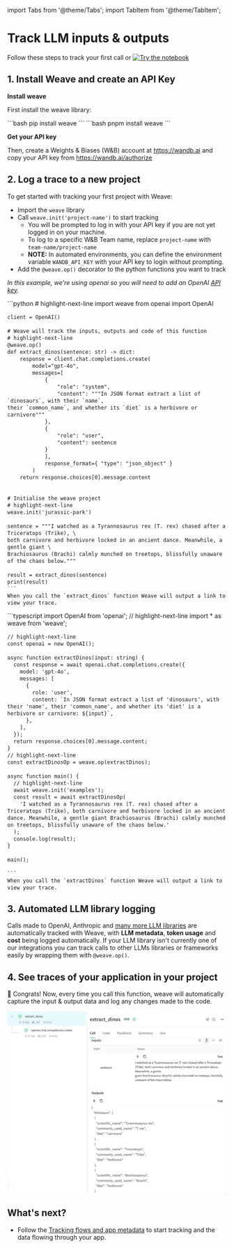 import Tabs from '@theme/Tabs';
import TabItem from '@theme/TabItem';

# Track LLM inputs & outputs

<!-- TODO: Update wandb.me/weave-quickstart to match this new link -->

Follow these steps to track your first call or <a class="vertical-align-colab-button" target="_blank" href="https://weave-docs.wandb.ai/reference/gen_notebooks/intro_notebook/"><img src="https://colab.research.google.com/assets/colab-badge.svg" alt="Try the notebook"/></a>

## 1. Install Weave and create an API Key

**Install weave**

First install the weave library:

<Tabs groupId="programming-language" queryString>
  <TabItem value="python" label="Python" default>
    ```bash
    pip install weave
    ```
  </TabItem>
  <TabItem value="typescript" label="TypeScript">
    ```bash
    pnpm install weave
    ```
  </TabItem>
</Tabs>

**Get your API key**

Then, create a Weights & Biases (W&B) account at https://wandb.ai and copy your API key from https://wandb.ai/authorize

## 2. Log a trace to a new project

To get started with tracking your first project with Weave:

- Import the `weave` library
- Call `weave.init('project-name')` to start tracking
  - You will be prompted to log in with your API key if you are not yet logged in on your machine.
  - To log to a specific W&B Team name, replace `project-name` with `team-name/project-name`
  - **NOTE:** In automated environments, you can define the environment variable `WANDB_API_KEY` with your API key to login without prompting.
- Add the `@weave.op()` decorator to the python functions you want to track

_In this example, we're using openai so you will need to add an OpenAI [API key](https://platform.openai.com/docs/quickstart/step-2-setup-your-api-key)._

<Tabs groupId="programming-language" queryString>
  <TabItem value="python" label="Python" default>
    ```python
    # highlight-next-line
    import weave
    from openai import OpenAI

    client = OpenAI()

    # Weave will track the inputs, outputs and code of this function
    # highlight-next-line
    @weave.op()
    def extract_dinos(sentence: str) -> dict:
        response = client.chat.completions.create(
            model="gpt-4o",
            messages=[
                {
                    "role": "system",
                    "content": """In JSON format extract a list of `dinosaurs`, with their `name`,
    their `common_name`, and whether its `diet` is a herbivore or carnivore"""
                },
                {
                    "role": "user",
                    "content": sentence
                }
                ],
                response_format={ "type": "json_object" }
            )
        return response.choices[0].message.content


    # Initialise the weave project
    # highlight-next-line
    weave.init('jurassic-park')

    sentence = """I watched as a Tyrannosaurus rex (T. rex) chased after a Triceratops (Trike), \
    both carnivore and herbivore locked in an ancient dance. Meanwhile, a gentle giant \
    Brachiosaurus (Brachi) calmly munched on treetops, blissfully unaware of the chaos below."""

    result = extract_dinos(sentence)
    print(result)
    ```
    When you call the `extract_dinos` function Weave will output a link to view your trace.

  </TabItem>
  <TabItem value="typescript" label="TypeScript">
    ```typescript
    import OpenAI from 'openai';
    // highlight-next-line
    import * as weave from 'weave';
    
    // highlight-next-line
    const openai = new OpenAI();
  
    async function extractDinos(input: string) {
      const response = await openai.chat.completions.create({
        model: 'gpt-4o',
        messages: [
          {
            role: 'user',
            content: `In JSON format extract a list of 'dinosaurs', with their 'name', their 'common_name', and whether its 'diet' is a herbivore or carnivore: ${input}`,
          },
        ],
      });
      return response.choices[0].message.content;
    }
    // highlight-next-line
    const extractDinosOp = weave.op(extractDinos);

    async function main() {
      // highlight-next-line
      await weave.init('examples');
      const result = await extractDinosOp(
        'I watched as a Tyrannosaurus rex (T. rex) chased after a Triceratops (Trike), both carnivore and herbivore locked in an ancient dance. Meanwhile, a gentle giant Brachiosaurus (Brachi) calmly munched on treetops, blissfully unaware of the chaos below.'
      );
      console.log(result);
    }

    main();

    ```
    When you call the `extractDinos` function Weave will output a link to view your trace.

  </TabItem>
</Tabs>

## 3. Automated LLM library logging

Calls made to OpenAI, Anthropic and [many more LLM libraries](./guides/integrations/index.md) are automatically tracked with Weave, with **LLM metadata**, **token usage** and **cost** being logged automatically. If your LLM library isn't currently one of our integrations you can track calls to other LLMs libraries or frameworks easily by wrapping them with `@weave.op()`.

## 4. See traces of your application in your project

🎉 Congrats! Now, every time you call this function, weave will automatically capture the input & output data and log any changes made to the code.

![Weave Trace Outputs 1](../static/img/tutorial_trace_1.png)

## What's next?

- Follow the [Tracking flows and app metadata](/tutorial-tracing_2) to start tracking and the data flowing through your app.
